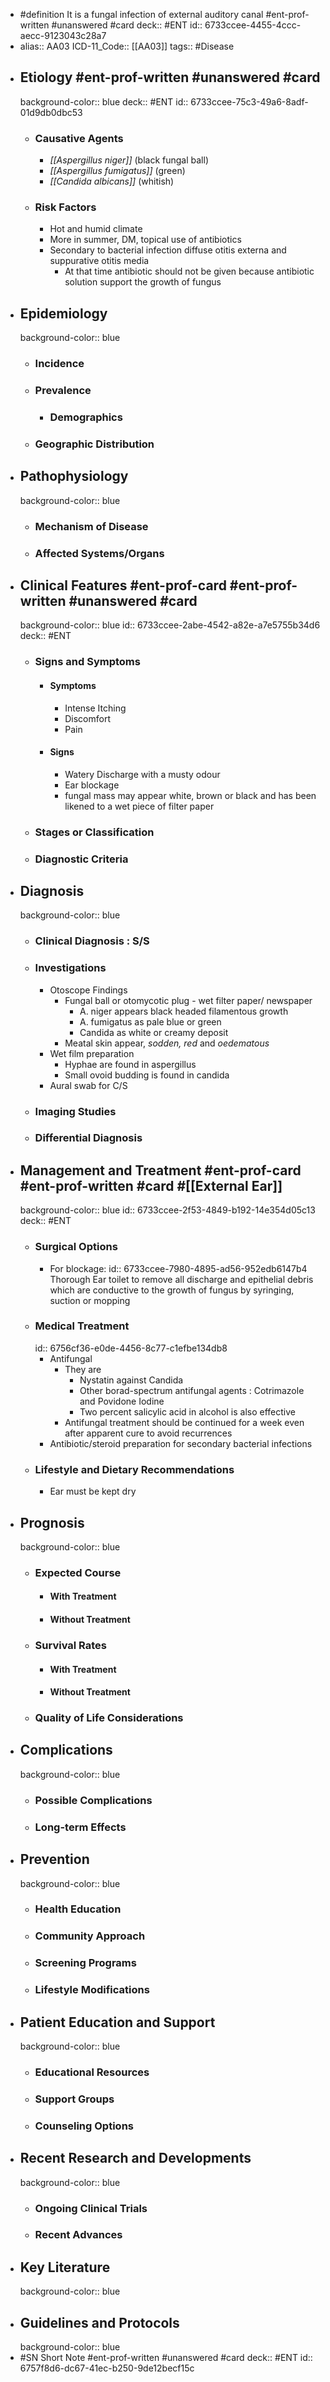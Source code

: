 - #definition It is a fungal infection of external auditory canal #ent-prof-written #unanswered #card
  deck:: #ENT
  id:: 6733ccee-4455-4ccc-aecc-9123043c28a7
- alias:: AA03
  ICD-11_Code:: [[AA03]]
  tags:: #Disease
- ## Etiology #ent-prof-written #unanswered #card
  background-color:: blue
  deck:: #ENT
  id:: 6733ccee-75c3-49a6-8adf-01d9db0dbc53
  - ### Causative Agents
    - _[[Aspergillus niger]]_ (black fungal ball)
    - _[[Aspergillus fumigatus]]_ (green)
    - _[[Candida albicans]]_ (whitish)
  - ### Risk Factors
    - Hot and humid climate
    - More in summer, DM, topical use of antibiotics
    - Secondary to bacterial infection diffuse otitis externa and suppurative otitis media
      - At that time antibiotic should not be given because antibiotic solution support the growth of fungus
- ## Epidemiology
  background-color:: blue
  - ### Incidence
  - ### Prevalence
    - ### Demographics
  - ### Geographic Distribution
- ## Pathophysiology
  background-color:: blue
  - ### Mechanism of Disease
  - ### Affected Systems/Organs
- ## Clinical Features #ent-prof-card #ent-prof-written #unanswered #card
  background-color:: blue
  id:: 6733ccee-2abe-4542-a82e-a7e5755b34d6
  deck:: #ENT
  - ### Signs and Symptoms
    - #### Symptoms
      - Intense Itching
      - Discomfort
      - Pain
    - #### Signs
      - Watery Discharge with a musty odour
      - Ear blockage
      - fungal mass may appear white, brown or black and has been likened to a wet piece of filter paper
  - ### Stages or Classification
  - ### Diagnostic Criteria
- ## Diagnosis
  background-color:: blue
  - ### Clinical Diagnosis : S/S
  - ### Investigations
    - Otoscope Findings
      - Fungal ball or otomycotic plug - wet filter paper/ newspaper
        - A. niger appears black headed filamentous growth
        - A. fumigatus as pale blue or green
        - Candida as white or creamy deposit
      - Meatal skin appear, _sodden, red_ and _oedematous_
    - Wet film preparation
      - Hyphae are found in aspergillus
      - Small ovoid budding is found in candida
    - Aural swab for C/S
  - ### Imaging Studies
  - ### Differential Diagnosis
- ## Management and Treatment #ent-prof-card #ent-prof-written #card #[[External Ear]]
  background-color:: blue
  id:: 6733ccee-2f53-4849-b192-14e354d05c13
  deck:: #ENT
  - ### Surgical Options
    - For blockage:
      id:: 6733ccee-7980-4895-ad56-952edb6147b4
      Thorough Ear toilet to remove all discharge and epithelial debris which are conductive to the growth of fungus by syringing, suction or mopping
  - ### Medical Treatment
    id:: 6756cf36-e0de-4456-8c77-c1efbe134db8
    - Antifungal
      - They are
        - Nystatin against Candida
        - Other borad-spectrum antifungal agents : Cotrimazole and Povidone Iodine
        - Two percent salicylic acid in alcohol is also effective
      - Antifungal treatment should be continued for a week even after apparent cure to avoid recurrences
    - Antibiotic/steroid preparation for secondary bacterial infections
  - ### Lifestyle and Dietary Recommendations
    - Ear must be kept dry
- ## Prognosis
  background-color:: blue
  - ### Expected Course
    - #### With Treatment
    - #### Without Treatment
  - ### Survival Rates
    - #### With Treatment
    - #### Without Treatment
  - ### Quality of Life Considerations
- ## Complications
  background-color:: blue
  - ### Possible Complications
  - ### Long-term Effects
- ## Prevention
  background-color:: blue
  - ### Health Education
  - ### Community Approach
  - ### Screening Programs
  - ### Lifestyle Modifications
- ## Patient Education and Support
  background-color:: blue
  - ### Educational Resources
  - ### Support Groups
  - ### Counseling Options
- ## Recent Research and Developments
  background-color:: blue
  - ### Ongoing Clinical Trials
  - ### Recent Advances
- ## Key Literature
  background-color:: blue
- ## Guidelines and Protocols
  background-color:: blue
- #SN Short Note #ent-prof-written #unanswered #card
  deck:: #ENT
  id:: 6757f8d6-dc67-41ec-b250-9de12becf15c
